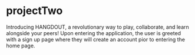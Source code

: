 # projectTwo

Introducing HANGDOUT, a revolutionary way to play, collaborate, and learn alongside your peers! Upon entering the application, the user is greeted with a sign up page where they will create an account pior to entering the home page. 

